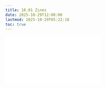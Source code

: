 ```yaml
---
title: 10.01 Zines
date: 2025-10-29T12:00:00
lastmod: 2025-10-29T05:22:18
toc: true
---
```


![Link to included file content](../../../../printmaking/zines.md)
